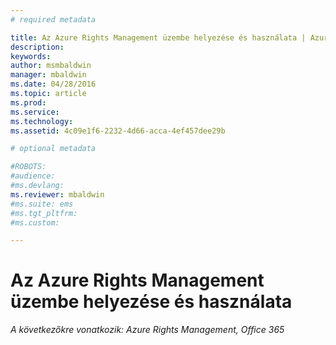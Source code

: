 ```yaml
---
# required metadata

title: Az Azure Rights Management üzembe helyezése és használata | Azure RMS
description:
keywords:
author: msmbaldwin
manager: mbaldwin
ms.date: 04/28/2016
ms.topic: article
ms.prod:
ms.service:
ms.technology:
ms.assetid: 4c09e1f6-2232-4d66-acca-4ef457dee29b

# optional metadata

#ROBOTS:
#audience:
#ms.devlang:
ms.reviewer: mbaldwin
#ms.suite: ems
#ms.tgt_pltfrm:
#ms.custom:

---
```


# Az Azure Rights Management üzembe helyezése és használata

*A következőkre vonatkozik: Azure Rights Management, Office 365*



<!--HONumber=Apr16_HO4-->


